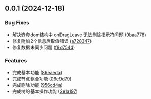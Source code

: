 

## 0.0.1 (2024-12-18)


### Bug Fixes

* 解决嵌套dom结构中 onDragLeave 无法删除指示符问题 ([9baa778](https://github.com/mypandora/query-builder/commit/9baa778171efda8b777ddfd7ef665900326f09e8))
* 修复附加2个信息后取值错误 ([a728347](https://github.com/mypandora/query-builder/commit/a728347eecb3e07a93a1a48912d75b1cb72ba52d))
* 修复数据未同步问题 ([f8d754d](https://github.com/mypandora/query-builder/commit/f8d754d1b3e2e810e7d874bc1bccfe17a4a97d70))


### Features

* 完成基本功能 ([86eaeda](https://github.com/mypandora/query-builder/commit/86eaeda3368c00395a8149a86de6f9f68d390f30))
* 完成节点组合功能 ([06e9d79](https://github.com/mypandora/query-builder/commit/06e9d791a2ee18cf5d64be33094438a3f0b29bd8))
* 完成删除功能 ([956cd4a](https://github.com/mypandora/query-builder/commit/956cd4a3b5998821fa2a993dad10b01ea6210bdf))
* 完成树的基本操作功能 ([2e1a197](https://github.com/mypandora/query-builder/commit/2e1a1973637f074130d5c4c598e81c73bb933e71))
